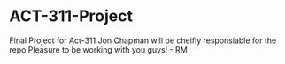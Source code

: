 # ACT-311-Project
Final Project for Act-311
Jon Chapman will be cheifly responsiable for the repo
Pleasure to be working with you guys! - RM
